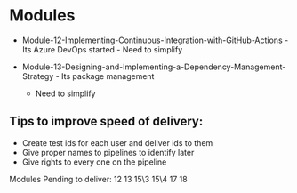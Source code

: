 # Modules
 - Module-12-Implementing-Continuous-Integration-with-GitHub-Actions
		- Its Azure DevOps started
		- Need to simplify

 - Module-13-Designing-and-Implementing-a-Dependency-Management-Strategy
 		- Its package management
    - Need to simplify

## Tips to improve speed of delivery:
- Create test ids for each user and deliver ids to them
- Give proper names to pipelines to identify later
- Give rights to every one on the pipeline


Modules Pending to deliver:
12
13
15\3
15\4
17
18
